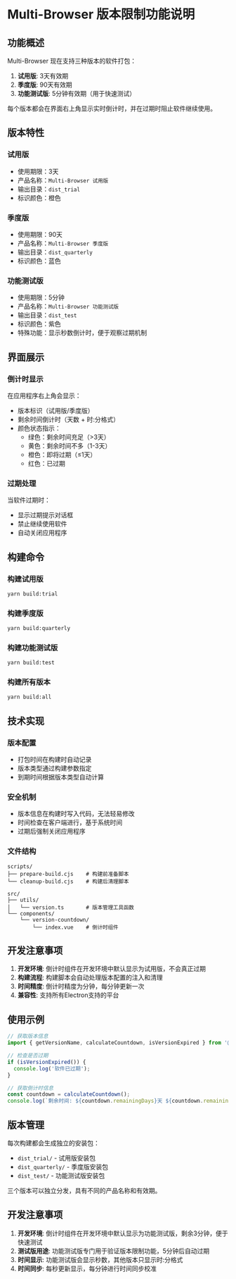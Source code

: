 # Multi-Browser 版本限制功能说明

## 功能概述

Multi-Browser 现在支持三种版本的软件打包：

1. **试用版**: 3天有效期
2. **季度版**: 90天有效期
3. **功能测试版**: 5分钟有效期（用于快速测试）

每个版本都会在界面右上角显示实时倒计时，并在过期时阻止软件继续使用。

## 版本特性

### 试用版
- 使用期限：3天
- 产品名称：`Multi-Browser 试用版`
- 输出目录：`dist_trial`
- 标识颜色：橙色

### 季度版
- 使用期限：90天
- 产品名称：`Multi-Browser 季度版`
- 输出目录：`dist_quarterly`
- 标识颜色：蓝色

### 功能测试版
- 使用期限：5分钟
- 产品名称：`Multi-Browser 功能测试版`
- 输出目录：`dist_test`
- 标识颜色：紫色
- 特殊功能：显示秒数倒计时，便于观察过期机制

## 界面展示

### 倒计时显示
在应用程序右上角会显示：
- 版本标识（试用版/季度版）
- 剩余时间倒计时（天数 + 时:分格式）
- 颜色状态指示：
  - 绿色：剩余时间充足（>3天）
  - 黄色：剩余时间不多（1-3天）
  - 橙色：即将过期（≤1天）
  - 红色：已过期

### 过期处理
当软件过期时：
- 显示过期提示对话框
- 禁止继续使用软件
- 自动关闭应用程序

## 构建命令

### 构建试用版
```bash
yarn build:trial
```

### 构建季度版
```bash
yarn build:quarterly
```

### 构建功能测试版
```bash
yarn build:test
```

### 构建所有版本
```bash
yarn build:all
```

## 技术实现

### 版本配置
- 打包时间在构建时自动记录
- 版本类型通过构建参数指定
- 到期时间根据版本类型自动计算

### 安全机制
- 版本信息在构建时写入代码，无法轻易修改
- 时间检查在客户端进行，基于系统时间
- 过期后强制关闭应用程序

### 文件结构
```
scripts/
├── prepare-build.cjs    # 构建前准备脚本
└── cleanup-build.cjs    # 构建后清理脚本

src/
├── utils/
│   └── version.ts       # 版本管理工具函数
└── components/
    └── version-countdown/
        └── index.vue    # 倒计时组件
```

## 开发注意事项

1. **开发环境**: 倒计时组件在开发环境中默认显示为试用版，不会真正过期
2. **构建流程**: 构建脚本会自动处理版本配置的注入和清理
3. **时间精度**: 倒计时精度为分钟，每分钟更新一次
4. **兼容性**: 支持所有Electron支持的平台

## 使用示例

```typescript
// 获取版本信息
import { getVersionName, calculateCountdown, isVersionExpired } from '@/utils/version';

// 检查是否过期
if (isVersionExpired()) {
  console.log('软件已过期');
}

// 获取倒计时信息
const countdown = calculateCountdown();
console.log(`剩余时间: ${countdown.remainingDays}天 ${countdown.remainingHours}:${countdown.remainingMinutes}`);
```

## 版本管理

每次构建都会生成独立的安装包：
- `dist_trial/` - 试用版安装包
- `dist_quarterly/` - 季度版安装包
- `dist_test/` - 功能测试版安装包

三个版本可以独立分发，具有不同的产品名称和有效期。

## 开发注意事项

1. **开发环境**: 倒计时组件在开发环境中默认显示为功能测试版，剩余3分钟，便于快速测试
2. **测试版用途**: 功能测试版专门用于验证版本限制功能，5分钟后自动过期
3. **时间显示**: 功能测试版会显示秒数，其他版本只显示时:分格式
4. **时间同步**: 每秒更新显示，每分钟进行时间同步校准

